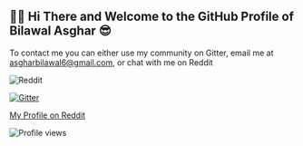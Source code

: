 ## 🙋‍♂️ Hi There and Welcome to the GitHub Profile of Bilawal Asghar 😎

To contact me you can either use my community on Gitter, email me at asgharbilawal6@gmail.com, or chat with me on Reddit

![Reddit](https://img.shields.io/badge/Reddit-FF4500?style=for-the-badge&logo=reddit&logoColor=white)

[![Gitter](https://badges.gitter.im/tech35/community.svg)](https://gitter.im/tech35/community?utm_source=badge&utm_medium=badge&utm_campaign=pr-badge)

[My Profile on Reddit](https://reddit.com/user/tech-35/)

![Profile views](https://gpvc.arturio.dev/tech35)
